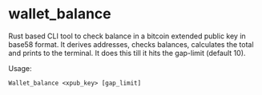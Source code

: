 # wallet_balance

Rust based CLI tool to check balance in a bitcoin extended public key in base58 format. It derives addresses, checks balances, calculates the total and prints to the terminal. It does this till it hits the gap-limit (default 10).

Usage:
    
    Wallet_balance <xpub_key> [gap_limit]

